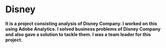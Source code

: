# Disney
**It is a project consisting analysis of Disney Company. I worked on this using Adobe Analytics. I solved business problems of Disney Company and also gave a solution to tackle them. I was a team leader for this project.**

